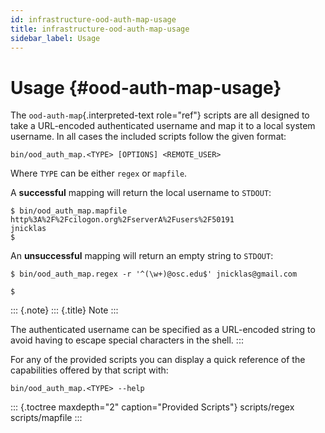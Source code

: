```yaml
---
id: infrastructure-ood-auth-map-usage
title: infrastructure-ood-auth-map-usage
sidebar_label: Usage
---
```

Usage {#ood-auth-map-usage}
=====

The `ood-auth-map`{.interpreted-text role="ref"} scripts are all
designed to take a URL-encoded authenticated username and map it to a
local system username. In all cases the included scripts follow the
given format:

``` {.sh}
bin/ood_auth_map.<TYPE> [OPTIONS] <REMOTE_USER>
```

Where `TYPE` can be either `regex` or `mapfile`.

A **successful** mapping will return the local username to `STDOUT`:

``` {.sh}
$ bin/ood_auth_map.mapfile http%3A%2F%2Fcilogon.org%2FserverA%2Fusers%2F50191
jnicklas
$
```

An **unsuccessful** mapping will return an empty string to `STDOUT`:

``` {.sh}
$ bin/ood_auth_map.regex -r '^(\w+)@osc.edu$' jnicklas@gmail.com

$
```

::: {.note}
::: {.title}
Note
:::

The authenticated username can be specified as a URL-encoded string to
avoid having to escape special characters in the shell.
:::

For any of the provided scripts you can display a quick reference of the
capabilities offered by that script with:

``` {.sh}
bin/ood_auth_map.<TYPE> --help
```

::: {.toctree maxdepth="2" caption="Provided Scripts"}
scripts/regex scripts/mapfile
:::
